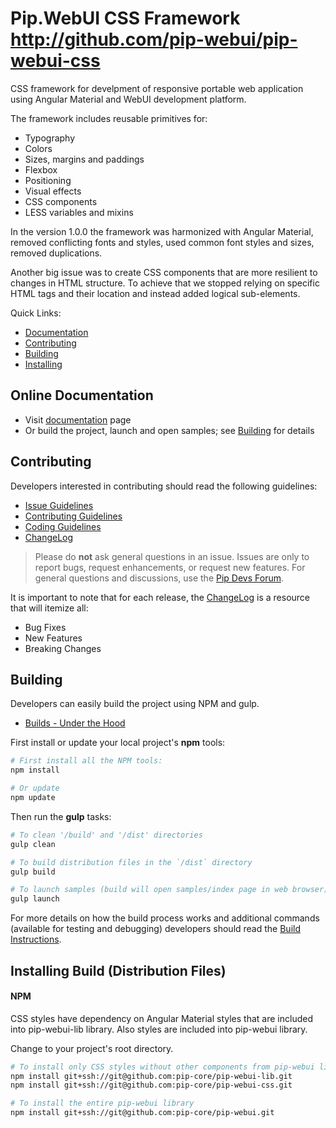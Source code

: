 # Pip.WebUI CSS Framework http://github.com/pip-webui/pip-webui-css

CSS framework for develpment of responsive portable web application using Angular Material
and WebUI development platform.

The framework includes reusable primitives for:

* Typography
* Colors
* Sizes, margins and paddings
* Flexbox
* Positioning
* Visual effects
* CSS components
* LESS variables and mixins

In the version 1.0.0 the framework was harmonized with Angular Material, removed conflicting fonts and styles,
used common font styles and sizes, removed duplications. 

Another big issue was to create CSS components that are more resilient to changes in HTML structure.
To achieve that we stopped relying on specific HTML tags and their location and instead added logical sub-elements.

Quick Links:

* [Documentation](#documentation)
* [Contributing](#contributing)
* [Building](#building)
* [Installing](#installing)

## <a name="documentation"></a> Online Documentation

- Visit [documentation](doc/index.md) page
- Or build the project, launch and open samples; see [Building](#building) for details
   
## <a name="contributing"></a> Contributing

Developers interested in contributing should read the following guidelines:

- [Issue Guidelines](docs/guides/CONTRIBUTING.md#submit)
- [Contributing Guidelines](docs/guides/CONTRIBUTING.md)
- [Coding Guidelines](docs/guides/CODING.md)
- [ChangeLog](CHANGELOG.md)

> Please do **not** ask general questions in an issue. Issues are only to report bugs, request
  enhancements, or request new features. For general questions and discussions, use the
  [Pip Devs Forum](https://groups.google.com/forum/#!forum/pipdevs).

It is important to note that for each release, the [ChangeLog](CHANGELOG.md) is a resource that will
itemize all:

- Bug Fixes
- New Features
- Breaking Changes
   
## <a name="building"></a> Building

Developers can easily build the project using NPM and gulp.

* [Builds - Under the Hood](docs/guides/BUILD.md)

First install or update your local project's **npm** tools:

```bash
# First install all the NPM tools:
npm install

# Or update
npm update
```

Then run the **gulp** tasks:

```bash
# To clean '/build' and '/dist' directories
gulp clean

# To build distribution files in the `/dist` directory
gulp build

# To launch samples (build will open samples/index page in web browser)
gulp launch
```

For more details on how the build process works and additional commands (available for testing and
debugging) developers should read the [Build Instructions](docs/guides/BUILD.md).

## <a name="installing"></a> Installing Build (Distribution Files)

#### NPM

CSS styles have dependency on Angular Material styles that are included 
into pip-webui-lib library. Also styles are included into pip-webui library.

Change to your project's root directory.

```bash
# To install only CSS styles without other components from pip-webui library.
npm install git+ssh://git@github.com:pip-core/pip-webui-lib.git
npm install git+ssh://git@github.com:pip-core/pip-webui-css.git

# To install the entire pip-webui library
npm install git+ssh://git@github.com:pip-core/pip-webui.git
```
